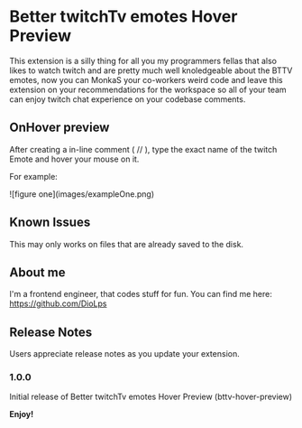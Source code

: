 # Better twitchTv emotes Hover Preview

This extension is a silly thing for all you my programmers fellas that also likes to watch twitch and are pretty much well knoledgeable about the BTTV emotes, now you can MonkaS your co-workers weird code and leave this extension on your recommendations for the workspace so all of your team can enjoy twitch chat experience on your codebase comments.

## OnHover preview

After creating a in-line comment ( // ), type the exact name of the twitch Emote and hover your mouse on it.

For example:

\!\[figure one\]\(images/exampleOne.png\)


## Known Issues

This may only works on files that are already saved to the disk.

## About me

I'm a frontend engineer, that codes stuff for fun. You can find me here: https://github.com/DioLps

## Release Notes

Users appreciate release notes as you update your extension.

### 1.0.0

Initial release of Better twitchTv emotes Hover Preview (bttv-hover-preview)

**Enjoy!**

